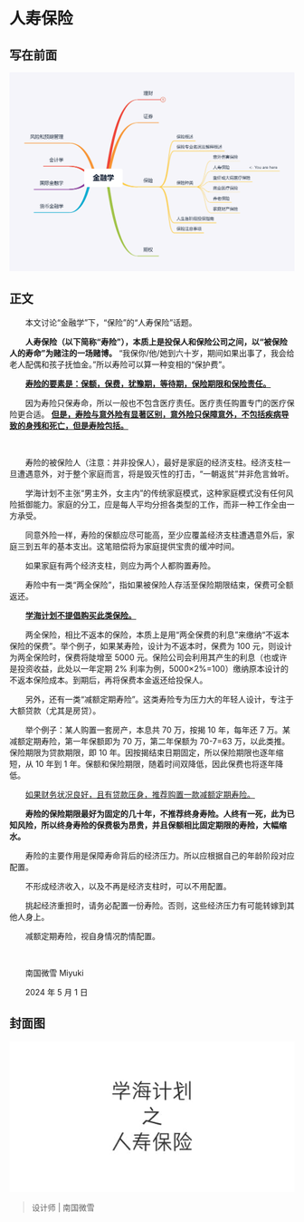# 人寿保险

## 写在前面

![](https://raw.githubusercontent.com/TinySnow/GithubImageHosting/main/blog/patchouli-project/finance/人寿保险.png)

## 正文

　　本文讨论“金融学”下，“保险”的“人寿保险”话题。

　　**人寿保险（以下简称“寿险”），本质上是投保人和保险公司之间，以“被保险人的寿命”为赌注的一场赌博。** “我保你/他/她到六十岁，期间如果出事了，我会给老人配偶和孩子抚恤金。”所以寿险可以算一种变相的“保护费”。

　　<u>**寿险的要素是：保额，保费，犹豫期，等待期，保险期限和保险责任。**</u>

　　因为寿险只保寿命，所以一般也不包含医疗责任。医疗责任购置专门的医疗保险更合适。 <u>**但是，寿险与意外险有显著区别，意外险只保障意外，不包括疾病导致的身残和死亡，但是寿险包括。**</u>

<br />

　　寿险的被保险人（注意：并非投保人），最好是家庭的经济支柱。经济支柱一旦遭遇意外，对于整个家庭而言，将是毁灭性的打击，“一朝返贫”并非危言耸听。

　　学海计划不主张“男主外，女主内”的传统家庭模式，这种家庭模式没有任何风险抵御能力。家庭的分工，应是每人平均分担各类型的工作，而非一种工作全由一方承受。

　　同意外险一样，寿险的保额应尽可能高，至少应覆盖经济支柱遭遇意外后，家庭三到五年的基本支出。这笔赔偿将为家庭提供宝贵的缓冲时间。

　　如果家庭有两个经济支柱，则应为两个人都购置寿险。

　　寿险中有一类“两全保险”，指如果被保险人存活至保险期限结束，保费可全额返还。

　　<u>**学海计划不提倡购买此类保险。**</u>

　　两全保险，相比不返本的保险，本质上是用“两全保费的利息”来缴纳“不返本保险的保费”。举个例子，如果某寿险，设计为不返本时，保费为 100 元，则设计为两全保险时，保费将陡增至 5000 元。保险公司会利用其产生的利息（也或许是投资收益，此处以一年定期 2% 利率为例，5000×2%=100）缴纳原本设计的不返本保险成本。到期后，再将保费本金返还给投保人。

　　另外，还有一类“减额定期寿险”。这类寿险专为压力大的年轻人设计，专注于大额贷款（尤其是房贷）。

　　举个例子：某人购置一套房产，本息共 70 万，按揭 10 年，每年还 7 万。某减额定期寿险，第一年保额即为 70 万，第二年保额为 70-7=63 万，以此类推。保险期限为贷款期限，即 10 年。因按揭结束日期固定，所以保险期限也逐年缩短，从 10 年到 1 年。保额和保险期限，随着时间双降低，因此保费也将逐年降低。

　　<u>如果财务状况良好，且有贷款压身，推荐购置一款减额定期寿险。</u>

　　**寿险的保险期限最好为固定的几十年，不推荐终身寿险。人终有一死，此为已知风险，所以终身寿险的保费极为昂贵，并且保额相比固定期限的寿险，大幅缩水。**

　　寿险的主要作用是保障寿命背后的经济压力。所以应根据自己的年龄阶段对应配置。

　　不形成经济收入，以及不再是经济支柱时，可以不用配置。

　　挑起经济重担时，请务必配置一份寿险。否则，这些经济压力有可能转嫁到其他人身上。

　　减额定期寿险，视自身情况酌情配置。

<br />

　　南国微雪 Miyuki

　　2024 年 5 月 1 日

## 封面图

![](https://raw.githubusercontent.com/TinySnow/GithubImageHosting/main/blog/patchouli-project/finance/人寿保险.jpg)

> 设计师 | 南国微雪